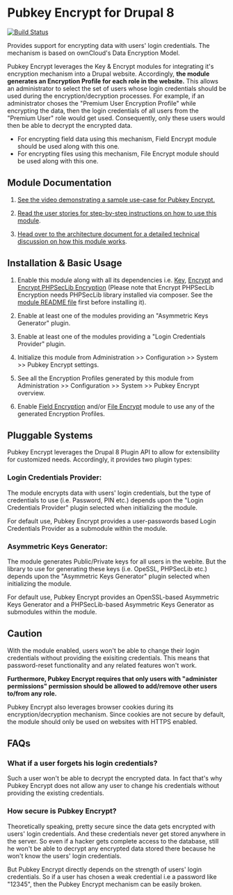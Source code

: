 # Pubkey Encrypt for Drupal 8

[![Build Status](https://travis-ci.org/d8-contrib-modules/pubkey_encrypt.svg?branch=8.x)](https://travis-ci.org/d8-contrib-modules/pubkey_encrypt)

Provides support for encrypting data with users' login credentials. The mechanism is based on ownCloud's Data Encryption Model.

Pubkey Encrypt leverages the Key & Encrypt modules for integrating it's encryption mechanism into a Drupal website. Accordingly, **the module generates an Encryption Profile for each role in the website.** This allows an administrator to select the set of users whose login credentials should be used during the encryption/decryption processes. For example, if an administrator choses the "Premium User Encryption Profile" while encrypting the data, then the login credentials of all users from the "Premium User" role would get used. Consequently, only these users would then be able to decrypt the encrypted data.

* For encrypting field data using this mechanism, Field Encrypt module should be used along with this one.
* For encrypting files using this mechanism, File Encrypt module should be used along with this one.

## Module Documentation
1. [See the video demonstrating a sample use-case for Pubkey Encrypt.](https://vimeo.com/174876122)

2. [Read the user stories for step-by-step instructions on how to use this module](documentation/UserStories.pdf).

3. [Head over to the architecture document for a detailed technical discussion on how this module works](documentation/ArchitectureDoc.pdf).

## Installation & Basic Usage
1. Enable this module along with all its dependencies i.e. [Key](https://www.drupal.org/project/key), [Encrypt](https://www.drupal.org/project/encrypt) and [Encrypt PHPSecLib Encryption](https://www.drupal.org/project/encrypt_seclib) (Please note that Encrypt PHPSecLib Encryption needs PHPSecLib library installed via composer. See the [module README file](http://cgit.drupalcode.org/encrypt_seclib/tree/README.md) first before installing it).

2. Enable at least one of the modules providing an "Asymmetric Keys Generator" plugin.

3. Enable at least one of the modules providing a "Login Credentials Provider" plugin.

4. Initialize this module from Administration >> Configuration >> System >> Pubkey Encrypt settings.

5. See all the Encryption Profiles generated by this module from Administration >> Configuration >> System >> Pubkey Encrypt overview.

6. Enable [Field Encryption](https://www.drupal.org/project/field_encrypt) and/or [File Encrypt](https://www.drupal.org/project/file_encrypt) module to use any of the generated Encryption Profiles.

## Pluggable Systems
Pubkey Encrypt leverages the Drupal 8 Plugin API to allow for extensibility for customized needs. Accordingly, it provides two plugin types:

### Login Credentials Provider:
The module encrypts data with users' login credentials, but the type of credentials to use (i.e. Password, PIN etc.) depends upon the "Login Credentials Provider" plugin selected when initializing the module.

For default use, Pubkey Encrypt provides a user-passwords based Login Credentials Provider as a submodule within the module.

### Asymmetric Keys Generator:
The module generates Public/Private keys for all users in the webite. But the library to use for generating these keys (i.e. OpeSSL, PHPSecLib etc.) depends upon the "Asymmetric Keys Generator" plugin selected when initializing the module.

For default use, Pubkey Encrypt provides an OpenSSL-based Asymmetric Keys Generator and a PHPSecLib-based Asymmetric Keys Generator as submodules within the module.

## Caution
With the module enabled, users won't be able to change their login credentials without providing the exisiting credentials. This means that password-reset functionality and any related features won't work.

**Furthermore, Pubkey Encrypt requires that only users with "administer permissions" permission should be allowed to add/remove other users to/from any role.**

Pubkey Encrypt also leverages browser cookies during its encryption/decryption mechanism. Since cookies are not secure by default, the module should only be used on websites with HTTPS enabled.

## FAQs

### What if a user forgets his login credentials?
Such a user won't be able to decrypt the encrypted data. In fact that's why Pubkey Encrypt does not allow any user to change his credentials without providing the existing credentials.

### How secure is Pubkey Encrypt?
Theoretically speaking, pretty secure since the data gets encrypted with users' login credentials. And these credentials never get stored anywhere in the server. So even if a hacker gets complete access to the database, still he won't be able to decrypt any encrypted data stored there because he won't know the users' login credentials.

But Pubkey Encrypt directly depends on the strength of users' login credentials. So if a user has chosen a weak credential i.e a password like "12345", then the Pubkey Encrypt mechanism can be easily broken.
